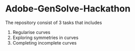 # Adobe-GenSolve-Hackathon

The repository consist of 3 tasks that includes 
1) Regularise curves 
2) Exploring symmetries in curves
3) Completing incomplete curves

